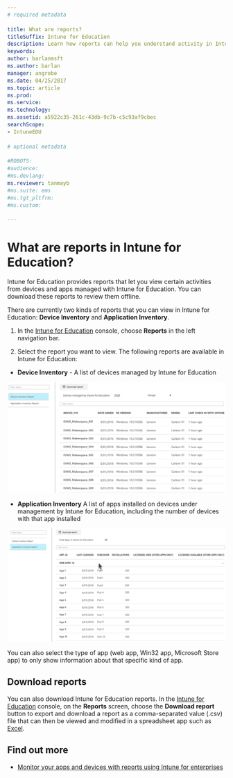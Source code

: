 ```yaml
---
# required metadata

title: What are reports?  
titleSuffix: Intune for Education
description: Learn how reports can help you understand activity in Intune for Education.
keywords:
author: barlanmsft
ms.author: barlan
manager: angrobe
ms.date: 04/25/2017
ms.topic: article
ms.prod:
ms.service:
ms.technology:
ms.assetid: a5922c35-261c-43db-9c7b-c5c93af9cbec
searchScope:
- IntuneEDU

# optional metadata

#ROBOTS:
#audience:
#ms.devlang:
ms.reviewer: tanmayb
#ms.suite: ems
#ms.tgt_pltfrm:
#ms.custom:

---
```


# What are reports in Intune for Education?

Intune for Education provides reports that let you view certain activities from devices and apps managed with Intune for Education. You can download these reports to review them offline.

There are currently two kinds of reports that you can view in Intune for Education: __Device Inventory__ and __Application Inventory__.

1. In the [Intune for Education](https://intuneeducation.portal.azure.com) console, choose **Reports** in the left navigation bar.

2. Select the report you want to view. The following reports are available in Intune for Education:

  - **Device Inventory** - A list of devices managed by Intune for Education

  ![The device inventory report screen, showing a list of devices under Intune for Education management.](./media/reports-001-device-inventory.png)

  - **Application Inventory** A list of apps installed on devices under management by Intune for Education, including the number of devices with that app installed

  ![The application inventory report screen, showing a list of apps under Intune for Education management.](./media/reports-002-app-inventory.png)

  You can also select the type of app (web app, Win32 app, Microsoft Store app) to only show information about that specific kind of app.

## Download reports

You can also download Intune for Education reports. In the [Intune for Education](https://intuneeducation.portal.azure.com) console, on the **Reports** screen, choose the **Download report** button to export and download a report as a comma-separated value (.csv) file that can then be viewed and modified in a spreadsheet app such as [Excel](https://support.office.com/article/Import-or-export-text-txt-or-csv-files-5250ac4c-663c-47ce-937b-339e391393ba).

## Find out more

- [Monitor your apps and devices with reports using Intune for enterprises](https://docs.microsoft.com/intune/deploy-use/understand-microsoft-intune-operations-by-using-reports)
